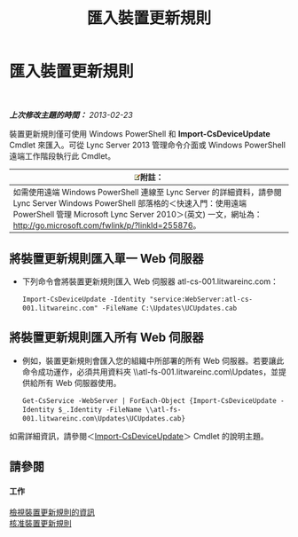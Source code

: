 ﻿---
title: 匯入裝置更新規則
TOCTitle: 匯入裝置更新規則
ms:assetid: 919e9c87-912b-4bc9-92e7-5998fc2e0bf0
ms:mtpsurl: https://technet.microsoft.com/zh-tw/library/JJ994056(v=OCS.15)
ms:contentKeyID: 52056148
ms.date: 08/10/2015
mtps_version: v=OCS.15
ms.translationtype: HT
---

# 匯入裝置更新規則

 

_**上次修改主題的時間：** 2013-02-23_

裝置更新規則僅可使用 Windows PowerShell 和 **Import-CsDeviceUpdate** Cmdlet 來匯入。可從 Lync Server 2013 管理命令介面或 Windows PowerShell 遠端工作階段執行此 Cmdlet。

<table>
<thead>
<tr class="header">
<th><img src="images/Gg398811.note(OCS.15).gif" title="note" alt="note" />附註：</th>
</tr>
</thead>
<tbody>
<tr class="odd">
<td>如需使用遠端 Windows PowerShell 連線至 Lync Server 的詳細資料，請參閱 Lync Server Windows PowerShell 部落格的＜快速入門：使用遠端 PowerShell 管理 Microsoft Lync Server 2010＞(英文) 一文，網址為：<a href="http://go.microsoft.com/fwlink/p/?linkid=255876">http://go.microsoft.com/fwlink/p/?linkId=255876</a>。</td>
</tr>
</tbody>
</table>



## 將裝置更新規則匯入單一 Web 伺服器

  - 下列命令會將裝置更新規則匯入 Web 伺服器 atl-cs-001.litwareinc.com：
    
        Import-CsDeviceUpdate -Identity "service:WebServer:atl-cs-001.litwareinc.com" -FileName C:\Updates\UCUpdates.cab

## 將裝置更新規則匯入所有 Web 伺服器

  - 例如，裝置更新規則會匯入您的組織中所部署的所有 Web 伺服器。若要讓此命令成功運作，必須共用資料夾 \\\\atl-fs-001.litwareinc.com\\Updates，並提供給所有 Web 伺服器使用。
    
        Get-CsService -WebServer | ForEach-Object {Import-CsDeviceUpdate -Identity $_.Identity -FileName \\atl-fs-001.litwareinc.com\Updates\UCUpdates.cab}

如需詳細資訊，請參閱＜[Import-CsDeviceUpdate](import-csdeviceupdate.md)＞ Cmdlet 的說明主題。

## 請參閱

#### 工作

[檢視裝置更新規則的資訊](lync-server-2013-view-information-about-device-update-rules.md)  
[核准裝置更新規則](lync-server-2013-approve-a-device-update-rule.md)

